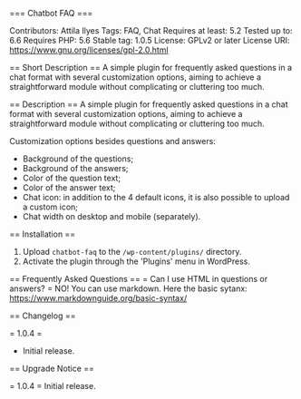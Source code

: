 === Chatbot FAQ ===

Contributors:       Attila Ilyes
Tags:               FAQ, Chat
Requires at least:  5.2
Tested up to:       6.6
Requires PHP:       5.6
Stable tag:         1.0.5
License:            GPLv2 or later
License URI:        https://www.gnu.org/licenses/gpl-2.0.html

== Short Description ==
A simple plugin for frequently asked questions in a chat format with several customization options, aiming to achieve a straightforward module without complicating or cluttering too much.

== Description ==
A simple plugin for frequently asked questions in a chat format with several customization options, aiming to achieve a straightforward module without complicating or cluttering too much.

Customization options besides questions and answers:
- Background of the questions;
- Background of the answers;
- Color of the question text;
- Color of the answer text;
- Chat icon: in addition to the 4 default icons, it is also possible to upload a custom icon;
- Chat width on desktop and mobile (separately).

== Installation ==
1. Upload `chatbot-faq` to the `/wp-content/plugins/` directory.
2. Activate the plugin through the 'Plugins' menu in WordPress.

== Frequently Asked Questions ==
= Can I use HTML in questions or answers? =
NO! You can use markdown.
Here the basic sytanx: https://www.markdownguide.org/basic-syntax/

== Changelog ==

= 1.0.4 =
* Initial release.

== Upgrade Notice ==

= 1.0.4 =
Initial release.
